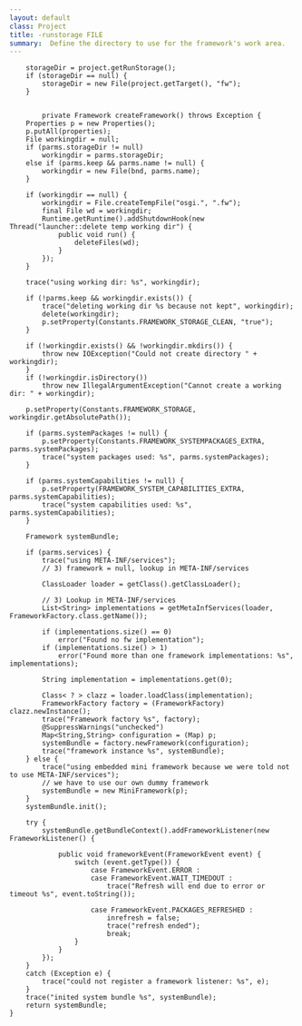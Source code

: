 ```yaml
---
layout: default
class: Project
title: -runstorage FILE
summary:  Define the directory to use for the framework's work area.
---
```


		storageDir = project.getRunStorage();
		if (storageDir == null) {
			storageDir = new File(project.getTarget(), "fw");
		}

		
			private Framework createFramework() throws Exception {
		Properties p = new Properties();
		p.putAll(properties);
		File workingdir = null;
		if (parms.storageDir != null)
			workingdir = parms.storageDir;
		else if (parms.keep && parms.name != null) {
			workingdir = new File(bnd, parms.name);
		}

		if (workingdir == null) {
			workingdir = File.createTempFile("osgi.", ".fw");
			final File wd = workingdir;
			Runtime.getRuntime().addShutdownHook(new Thread("launcher::delete temp working dir") {
				public void run() {
					deleteFiles(wd);
				}
			});
		}

		trace("using working dir: %s", workingdir);

		if (!parms.keep && workingdir.exists()) {
			trace("deleting working dir %s because not kept", workingdir);
			delete(workingdir);
			p.setProperty(Constants.FRAMEWORK_STORAGE_CLEAN, "true");
		}

		if (!workingdir.exists() && !workingdir.mkdirs()) {
			throw new IOException("Could not create directory " + workingdir);
		}
		if (!workingdir.isDirectory())
			throw new IllegalArgumentException("Cannot create a working dir: " + workingdir);

		p.setProperty(Constants.FRAMEWORK_STORAGE, workingdir.getAbsolutePath());

		if (parms.systemPackages != null) {
			p.setProperty(Constants.FRAMEWORK_SYSTEMPACKAGES_EXTRA, parms.systemPackages);
			trace("system packages used: %s", parms.systemPackages);
		}

		if (parms.systemCapabilities != null) {
			p.setProperty(FRAMEWORK_SYSTEM_CAPABILITIES_EXTRA, parms.systemCapabilities);
			trace("system capabilities used: %s", parms.systemCapabilities);
		}

		Framework systemBundle;

		if (parms.services) {
			trace("using META-INF/services");
			// 3) framework = null, lookup in META-INF/services

			ClassLoader loader = getClass().getClassLoader();

			// 3) Lookup in META-INF/services
			List<String> implementations = getMetaInfServices(loader, FrameworkFactory.class.getName());

			if (implementations.size() == 0)
				error("Found no fw implementation");
			if (implementations.size() > 1)
				error("Found more than one framework implementations: %s", implementations);

			String implementation = implementations.get(0);

			Class< ? > clazz = loader.loadClass(implementation);
			FrameworkFactory factory = (FrameworkFactory) clazz.newInstance();
			trace("Framework factory %s", factory);
			@SuppressWarnings("unchecked")
			Map<String,String> configuration = (Map) p;
			systemBundle = factory.newFramework(configuration);
			trace("framework instance %s", systemBundle);
		} else {
			trace("using embedded mini framework because we were told not to use META-INF/services");
			// we have to use our own dummy framework
			systemBundle = new MiniFramework(p);
		}
		systemBundle.init();

		try {
			systemBundle.getBundleContext().addFrameworkListener(new FrameworkListener() {

				public void frameworkEvent(FrameworkEvent event) {
					switch (event.getType()) {
						case FrameworkEvent.ERROR :
						case FrameworkEvent.WAIT_TIMEDOUT :
							trace("Refresh will end due to error or timeout %s", event.toString());

						case FrameworkEvent.PACKAGES_REFRESHED :
							inrefresh = false;
							trace("refresh ended");
							break;
					}
				}
			});
		}
		catch (Exception e) {
			trace("could not register a framework listener: %s", e);
		}
		trace("inited system bundle %s", systemBundle);
		return systemBundle;
	}
		
